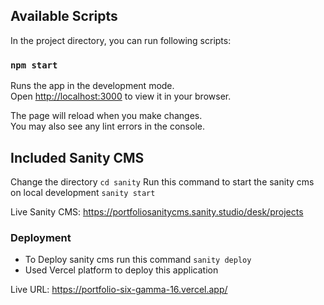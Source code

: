 ## Available Scripts

In the project directory, you can run following scripts:

### `npm start`

Runs the app in the development mode.\
Open [http://localhost:3000](http://localhost:3000) to view it in your browser.

The page will reload when you make changes.\
You may also see any lint errors in the console.

## Included Sanity CMS

Change the directory `cd sanity`
Run this command to start the sanity cms on local development `sanity start`

Live Sanity CMS: https://portfoliosanitycms.sanity.studio/desk/projects

### Deployment
- To Deploy sanity cms run this command `sanity deploy`
- Used Vercel platform to deploy this application

Live URL: https://portfolio-six-gamma-16.vercel.app/

